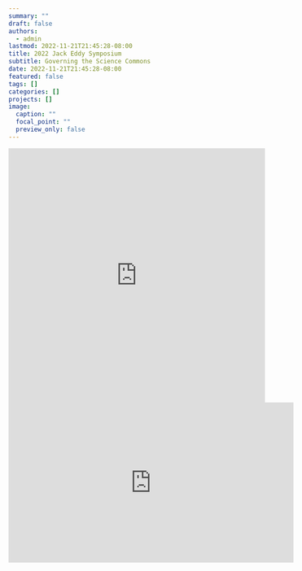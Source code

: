 ```yaml
---
summary: ""
draft: false
authors:
  - admin
lastmod: 2022-11-21T21:45:28-08:00
title: 2022 Jack Eddy Symposium
subtitle: Governing the Science Commons
date: 2022-11-21T21:45:28-08:00
featured: false
tags: []
categories: []
projects: []
image:
  caption: ""
  focal_point: ""
  preview_only: false
---
```

<iframe width="100%" height="500" src="https://hackmd.io/@colliand/BJ4ZgZwdq#/" frameborder="0"></iframe>

<iframe width="560" height="315" src="https://www.youtube.com/embed/izLAVVP6ji4" title="YouTube video player" frameborder="0" allow="accelerometer; autoplay; clipboard-write; encrypted-media; gyroscope; picture-in-picture; web-share" allowfullscreen></iframe>